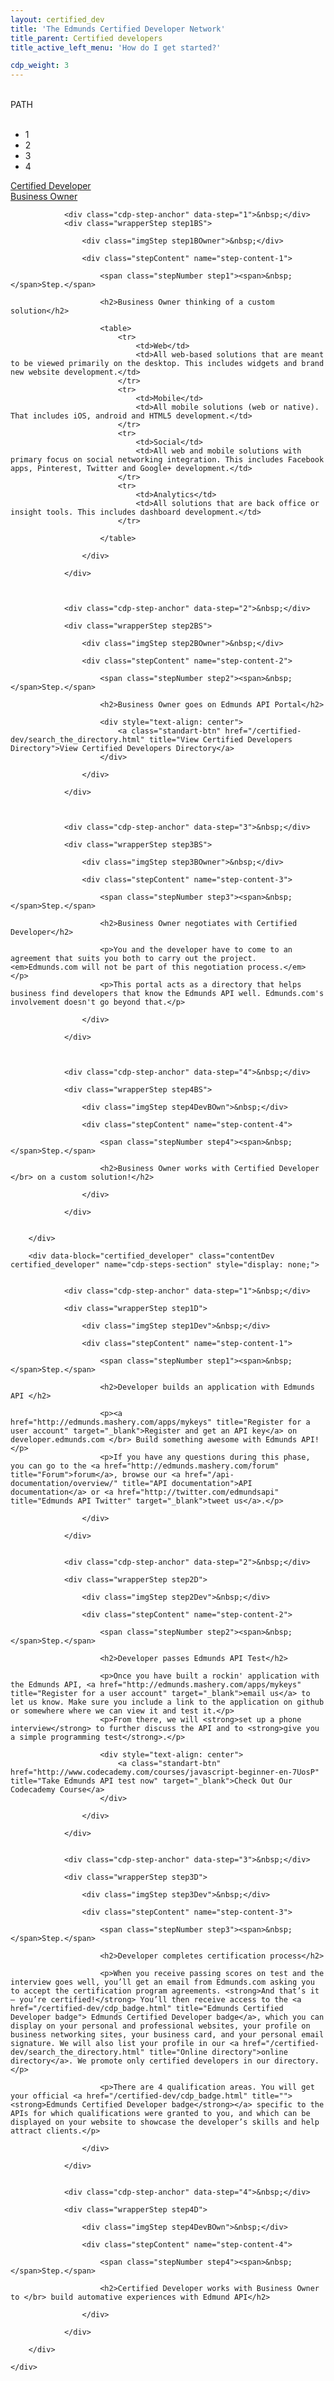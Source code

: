 ```yaml
---
layout: certified_dev
title: 'The Edmunds Certified Developer Network'
title_parent: Certified developers
title_active_left_menu: 'How do I get started?'

cdp_weight: 3
---
```

<div class="getStartedBar">
	<div class="top-bar-wrap">
		<div class="cdp-path-image">&nbsp;</div>
		<div>PATH</div>
	</div>
	<div class="cdp-path-steps-wrap">
		<div class="cdp-path-arrow" data-active-step="1">&nbsp;</div>
		<ul class="cdp-steps">
			<li>
				<div class="cdp-step" data-step="1">1</div>
			</li>
			<li>
				<div class="cdp-step" data-step="2">2</div>
			</li>
			<li>
				<div class="cdp-step" data-step="3">3</div>
			</li>
			<li>				
				<div class="cdp-step" data-step="4">4</div>
			</li>
		</ul>
	</div>
</div>

<a name="certified_developer">
</a>
<a name="business_owner">
</a>
<div id="menu" class="toggleLinks clearfix ">
	<div>
		<a href="#certified_developer" data-link="dev" data-active-content="contentDev">Certified Developer</a>
	</div>
	<div>
		<a class="activeToggle" href="#business_owner" data-link="bOwner" data-active-content="contentBusOwner">Business Owner</a>
	</div>
</div>

<div id="result">
	<div id="content">
		<div data-block="business_owner" class="contentBusOwner business_owner" name="cdp-steps-section" style="display: block;">

				<div class="cdp-step-anchor" data-step="1">&nbsp;</div>
				<div class="wrapperStep step1BS">

					<div class="imgStep step1BOwner">&nbsp;</div>

					<div class="stepContent" name="step-content-1">

						<span class="stepNumber step1"><span>&nbsp;</span>Step.</span>

						<h2>Business Owner thinking of a custom solution</h2>

						<table>
							<tr>
								<td>Web</td>
								<td>All web-based solutions that are meant to be viewed primarily on the desktop. This includes widgets and brand new website development.</td>
							</tr>
							<tr>
								<td>Mobile</td>
								<td>All mobile solutions (web or native). That includes iOS, android and HTML5 development.</td>
							</tr>
							<tr>
								<td>Social</td>
								<td>All web and mobile solutions with primary focus on social networking integration. This includes Facebook apps, Pinterest, Twitter and Google+ development.</td>
							</tr>
							<tr>
								<td>Analytics</td>
								<td>All solutions that are back office or insight tools. This includes dashboard development.</td>
							</tr>

						</table>
						
					</div>

				</div>
				


				<div class="cdp-step-anchor" data-step="2">&nbsp;</div>

				<div class="wrapperStep step2BS">

					<div class="imgStep step2BOwner">&nbsp;</div>

					<div class="stepContent" name="step-content-2">

						<span class="stepNumber step2"><span>&nbsp;</span>Step.</span>

						<h2>Business Owner goes on Edmunds API Portal</h2>

						<div style="text-align: center">
							<a class="standart-btn" href="/certified-dev/search_the_directory.html" title="View Certified Developers Directory">View Certified Developers Directory</a>
						</div>

					</div>

				</div>
				


				<div class="cdp-step-anchor" data-step="3">&nbsp;</div>

				<div class="wrapperStep step3BS">
					
					<div class="imgStep step3BOwner">&nbsp;</div>

					<div class="stepContent" name="step-content-3">

						<span class="stepNumber step3"><span>&nbsp;</span>Step.</span>

						<h2>Business Owner negotiates with Certified Developer</h2>

						<p>You and the developer have to come to an agreement that suits you both to carry out the project. <em>Edmunds.com will not be part of this negotiation process.</em> </p>
						<p>This portal acts as a directory that helps business find developers that know the Edmunds API well. Edmunds.com's involvement doesn't go beyond that.</p>

					</div>

				</div>
				


				<div class="cdp-step-anchor" data-step="4">&nbsp;</div>

				<div class="wrapperStep step4BS">
					
					<div class="imgStep step4DevBOwn">&nbsp;</div>

					<div class="stepContent" name="step-content-4">

						<span class="stepNumber step4"><span>&nbsp;</span>Step.</span>

						<h2>Business Owner works with Certified Developer </br> on a custom solution!</h2>

					</div>

				</div>
				

		</div>

		<div data-block="certified_developer" class="contentDev certified_developer" name="cdp-steps-section" style="display: none;">


				<div class="cdp-step-anchor" data-step="1">&nbsp;</div>
					
				<div class="wrapperStep step1D">

					<div class="imgStep step1Dev">&nbsp;</div>

					<div class="stepContent" name="step-content-1">

						<span class="stepNumber step1"><span>&nbsp;</span>Step.</span>

						<h2>Developer builds an application with Edmunds API </h2>

						<p><a href="http://edmunds.mashery.com/apps/mykeys" title="Register for a user account" target="_blank">Register and get an API key</a> on developer.edmunds.com </br> Build something awesome with Edmunds API!</p>
						<p>If you have any questions during this phase, you can go to the <a href="http://edmunds.mashery.com/forum" title="Forum">forum</a>, browse our <a href="/api-documentation/overview/" title="API documentation">API documentation</a> or <a href="http://twitter.com/edmundsapi" title="Edmunds API Twitter" target="_blank">tweet us</a>.</p>

					</div>

				</div>
				

				<div class="cdp-step-anchor" data-step="2">&nbsp;</div>

				<div class="wrapperStep step2D">
					
					<div class="imgStep step2Dev">&nbsp;</div>

					<div class="stepContent" name="step-content-2">

						<span class="stepNumber step2"><span>&nbsp;</span>Step.</span>

						<h2>Developer passes Edmunds API Test</h2>

						<p>Once you have built a rockin' application with the Edmunds API, <a href="http://edmunds.mashery.com/apps/mykeys" title="Register for a user account" target="_blank">email us</a> to let us know. Make sure you include a link to the application on github or somewhere where we can view it and test it.</p>
						<p>From there, we will <strong>set up a phone interview</strong> to further discuss the API and to <strong>give you a simple programming test</strong>.</p>

						<div style="text-align: center">
							<a class="standart-btn" href="http://www.codecademy.com/courses/javascript-beginner-en-7UosP" title="Take Edmunds API test now" target="_blank">Check Out Our Codecademy Course</a>
						</div>

					</div>

				</div>
				

				<div class="cdp-step-anchor" data-step="3">&nbsp;</div>

				<div class="wrapperStep step3D">

					<div class="imgStep step3Dev">&nbsp;</div>

					<div class="stepContent" name="step-content-3">

						<span class="stepNumber step3"><span>&nbsp;</span>Step.</span>

						<h2>Developer completes certification process</h2>

						<p>When you receive passing scores on test and the interview goes well, you’ll get an email from Edmunds.com asking you to accept the certification program agreements. <strong>And that’s it – you’re certified!</strong> You’ll then receive access to the <a href="/certified-dev/cdp_badge.html" title="Edmunds Certified Developer badge"> Edmunds Certified Developer badge</a>, which you can display on your personal and professional websites, your profile on business networking sites, your business card, and your personal email signature. We will also list your profile in our <a href="/certified-dev/search_the_directory.html" title="Online directory">online directory</a>. We promote only certified developers in our directory.</p>

						<p>There are 4 qualification areas. You will get your official <a href="/certified-dev/cdp_badge.html" title=""><strong>Edmunds Certified Developer badge</strong></a> specific to the APIs for which qualifications were granted to you, and which can be displayed on your website to showcase the developer’s skills and help attract clients.</p>
					
					</div>

				</div>
				

				<div class="cdp-step-anchor" data-step="4">&nbsp;</div>

				<div class="wrapperStep step4D">
					
					<div class="imgStep step4DevBOwn">&nbsp;</div>

					<div class="stepContent" name="step-content-4">

						<span class="stepNumber step4"><span>&nbsp;</span>Step.</span>

						<h2>Certified Developer works with Business Owner to </br> build automative experiences with Edmund API</h2>

					</div>

				</div>
				
		</div>

	</div>
</div>

<script type="text/javascript" src="{{ PATH }}/assets/themes/twitter/js/jquery_history/jquery.history.js">
</script>
<script type="text/javascript" src="{{ PATH }}/assets/themes/twitter/js/jquery_history/scriptHistory.js">
</script>